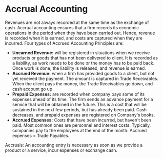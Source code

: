 # Accrual Accounting
Revenues are not always recorded at the same time as the exchange of cash. Accrual accounting ensures that a firm records its economic operations in the period when they have been carried out. Hence, revenue is recorded when it is earned, and costs are captured when they are incurred. 
Four types of Accrued Accounting Principles are:
- __Unearned Revenue:__ will be registered in situations when we receive products or goods that has not been delivered to client. It is recorded as a liability, as work needs to be done or the money has to be paid back. Once work is done, the liability is released, and revenue is earned.
- __Accrued Revenue:__ when a firm has provided goods to a client, but not yet received the payment. The amount is captured in Trade Receivables. When the client pays the money, the Trade Receivables go down, and cash account go up
- __Prepaid Expenses:__ are recorded when company pays some of its expenses ahead of its time. The firm sends an advance payment for a service that will be obtained in the future. This is a cost that will be sustained in the next few periods, but has already been paid. Cash decreases, and prepaid expenses are registered on Company's books.  
- __Accrued Expenses:__ Costs that have been incurred, but haven't been paid. Most common ones are personnel and interest costs. Typically, companies pay to the employees at the end of the month. Accrued expenses = Trade Payables.

Accruals: An accounting entry is necessary as soon as we provide a product or a service, incur expenses or exchange cash.

